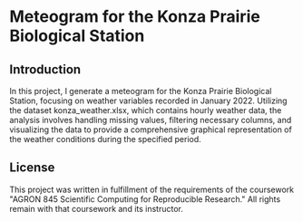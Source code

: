 # Meteogram for the Konza Prairie Biological Station
## Introduction
In this project, I generate a meteogram for the Konza Prairie Biological Station, focusing on weather variables recorded in January 2022. Utilizing the dataset konza_weather.xlsx, which contains hourly weather data, the analysis
involves handling missing values, filtering necessary columns, and visualizing the data to provide a comprehensive graphical representation of the weather conditions during the specified period. 
## License
This project was written in fulfillment of the requirements of the coursework "AGRON 845 Scientific Computing for Reproducible Research." All rights remain with that coursework and its instructor.

